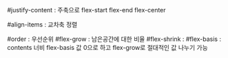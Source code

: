 
#justify-content : 주축으로 
    flex-start
    flex-end
    flex-center

#align-items : 교차축 정렬

#order : 우선순위
#flex-grow : 남은공간에 대한 비율
#flex-shrink : 
#flex-basis : contents 너비
    flex-basis 값 0으로 하고 flex-grow로 절대적인 값 나누기 가능


